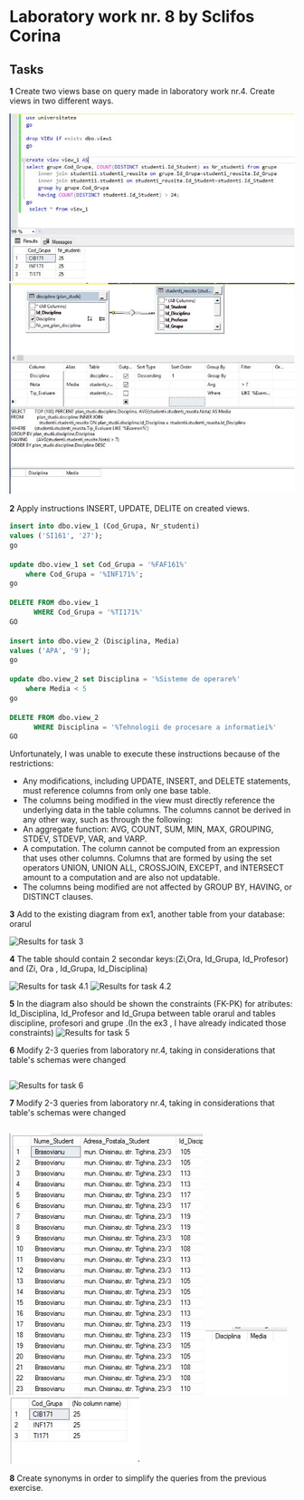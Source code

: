 # Laboratory work nr. 8 by Sclifos Corina

## Tasks
**1** Create two views base on query made in laboratory work nr.4. Create views in two different ways.

![Results for task 1.1](images/lab8_1.1.JPG)
![Results for task 1.2](images/lab8_1.2.JPG)

**2** Apply instructions INSERT, UPDATE, DELITE on created views.
```sql
insert into dbo.view_1 (Cod_Grupa, Nr_studenti)   
values ('SI161', '27'); 
go

update dbo.view_1 set Cod_Grupa = '%FAF161%'
	where Cod_Grupa = '%INF171%';
go

DELETE FROM dbo.view_1
      WHERE Cod_Grupa = '%TI171%'
GO

insert into dbo.view_2 (Disciplina, Media)   
values ('APA', '9'); 
go

update dbo.view_2 set Disciplina = '%Sisteme de operare%'
	where Media < 5
go

DELETE FROM dbo.view_2
      WHERE Disciplina = '%Tehnologii de procesare a informatiei%'
GO
```
Unfortunately, I was unable to execute these instructions because of the restrictions:
* Any modifications, including UPDATE, INSERT, and DELETE statements, must reference columns from only one base table.
* The columns being modified in the view must directly reference the underlying data in the table columns. The columns cannot be derived in any other way, such as through the following:
* An aggregate function: AVG, COUNT, SUM, MIN, MAX, GROUPING, STDEV, STDEVP, VAR, and VARP.
* A computation. The column cannot be computed from an expression that uses other columns. Columns that are formed by using the set operators UNION, UNION ALL, CROSSJOIN, EXCEPT, and INTERSECT amount to a computation and are also not updatable.
* The columns being modified are not affected by GROUP BY, HAVING, or DISTINCT clauses.

**3** Add to the existing diagram from ex1, another table from your database: orarul 

![Results for task 3](images/lab7_3.JPG)

**4** The table should contain 2 secondar keys:(Zi,Ora, Id_Grupa, Id_Profesor) and (Zi, Ora , Id_Grupa, Id_Disciplina) 

![Results for task 4.1](images/lab7_4.1.JPG)
![Results for task 4.2](images/lab7_4.2.JPG)

**5** In the diagram also should be shown the constraints (FK-PK) for atributes: Id_Disciplina, Id_Profesor and Id_Grupa between table orarul and tables discipline, profesori and grupe .(In the ex3 , I have already indicated those constraints) 
![Results for task 5](images/lab7_3.JPG)

**6** Modify 2-3 queries from laboratory nr.4, taking in considerations that table's schemas were changed  

```sql

```
![Results for task 6](images/lab7_6.JPG)

**7** Modify 2-3 queries from laboratory nr.4, taking in considerations that table's schemas were changed 
```sql

```
![Results for task 7.1](https://github.com/corincic161/Laboratories/blob/master/BD/LAB4/images/lab4_9.JPG)
![Results for task 7.2](https://github.com/corincic161/Laboratories/blob/master/BD/LAB4/images/lab4_23.JPG)
![Results for task 7.3](https://github.com/corincic161/Laboratories/blob/master/BD/LAB4/images/lab4_25.JPG)

**8** Create synonyms in order to simplify the queries from the previous exercise. 
```sql

```

